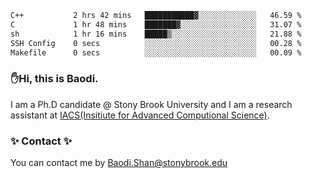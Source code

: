 <!--START_SECTION:waka-->

```txt
C++           2 hrs 42 mins   ███████████▓░░░░░░░░░░░░░   46.59 %
C             1 hr 48 mins    ███████▓░░░░░░░░░░░░░░░░░   31.07 %
sh            1 hr 16 mins    █████▒░░░░░░░░░░░░░░░░░░░   21.88 %
SSH Config    0 secs          ░░░░░░░░░░░░░░░░░░░░░░░░░   00.28 %
Makefile      0 secs          ░░░░░░░░░░░░░░░░░░░░░░░░░   00.09 %
```

<!--END_SECTION:waka-->

### ✋Hi, this is Baodi. 

I am a Ph.D candidate @ Stony Brook University and I am a research assistant at [IACS(Insitiute for Advanced Computional Science)](https://iacs.stonybrook.edu/).

### ✨ Contact ✨

You can contact me by [Baodi.Shan@stonybrook.edu](mailto:Baodi.Shan@stonybrook.edu)





<!--
[![Anurag's GitHub stats](https://github-readme-stats.vercel.app/api?username=lwshanbd&theme=jolly&show_icons=true&count_private=true&include_all_commits=true)](https://github.com/anuraghazra/github-readme-stats)
**lwshanbd/lwshanbd** is a ✨ _special_ ✨ repository because its `README.md` (this file) appears on your GitHub profile.

Here are some ideas to get you started:

- 🔭 I’m currently working on ...
- 🌱 I’m currently learning ...
- 👯 I’m looking to collaborate on ...
- 🤔 I’m looking for help with ...
- 💬 Ask me about ...
- 📫 How to reach me: ...
- 😄 Pronouns: ...
- ⚡ Fun fact: ...
-->
